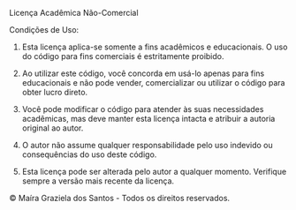Licença Acadêmica Não-Comercial

Condições de Uso:

1. Esta licença aplica-se somente a fins acadêmicos e educacionais. O uso do código para fins comerciais é estritamente proibido.

2. Ao utilizar este código, você concorda em usá-lo apenas para fins educacionais e não pode vender, comercializar ou utilizar o código para obter lucro direto.

3. Você pode modificar o código para atender às suas necessidades acadêmicas, mas deve manter esta licença intacta e atribuir a autoria original ao autor.

4. O autor não assume qualquer responsabilidade pelo uso indevido ou consequências do uso deste código.

5. Esta licença pode ser alterada pelo autor a qualquer momento. Verifique sempre a versão mais recente da licença.

© Maíra Graziela dos Santos - Todos os direitos reservados.
